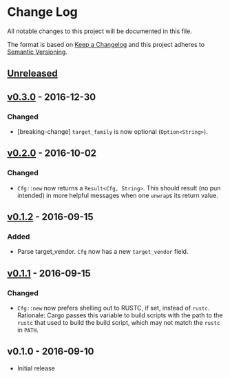 # Change Log

All notable changes to this project will be documented in this file.

The format is based on [Keep a Changelog](http://keepachangelog.com/)
and this project adheres to [Semantic Versioning](http://semver.org/).

## [Unreleased]

## [v0.3.0] - 2016-12-30

### Changed

- [breaking-change] `target_family` is now optional (`Option<String>`).

## [v0.2.0] - 2016-10-02

### Changed

- `Cfg::new` now returns a `Result<Cfg, String>`. This should result (no pun intended) in more
  helpful messages when one `unwrap`s its return value.

## [v0.1.2] - 2016-09-15

### Added

- Parse target_vendor. `Cfg` now has a new `target_vendor` field.

## [v0.1.1] - 2016-09-15

### Changed

- `Cfg::new` now prefers shelling out to RUSTC, if set, instead of `rustc`. Rationale: Cargo passes
  this variable to build scripts with the path to the `rustc` that used to build the build script,
  which may not match the `rustc` in `PATH`.

## v0.1.0 - 2016-09-10

- Initial release

[Unreleased]: https://github.com/japaric/rustc-cfg/compare/v0.3.0...HEAD
[v0.3.0]: https://github.com/japaric/rustc-cfg/compare/v0.2.0...v0.3.0
[v0.2.0]: https://github.com/japaric/rustc-cfg/compare/v0.1.2...v0.2.0
[v0.1.2]: https://github.com/japaric/rustc-cfg/compare/v0.1.1...v0.1.2
[v0.1.1]: https://github.com/japaric/rustc-cfg/compare/v0.1.0...v0.1.1
